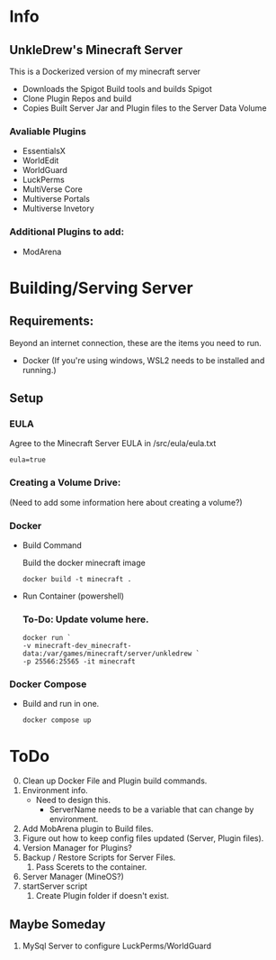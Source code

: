 # Info
## UnkleDrew's Minecraft Server

This is a Dockerized version of my minecraft server
- Downloads the Spigot Build tools and builds Spigot
- Clone Plugin Repos and build
- Copies Built Server Jar and Plugin files to the Server Data Volume 

### Avaliable Plugins
 - EssentialsX
 - WorldEdit
 - WorldGuard
 - LuckPerms
 - MultiVerse Core
 - Multiverse Portals
 - Multiverse Invetory

### Additional Plugins to add:
 - ModArena

# Building/Serving Server
## Requirements:
Beyond an internet connection, these are the items you need to run. 
- Docker (If you're using windows, WSL2 needs to be installed and running.)

## Setup

### EULA
Agree to the Minecraft Server EULA in /src/eula/eula.txt
```
eula=true
```

### Creating a Volume Drive:
(Need to add some information here about creating a volume?)
 
### Docker
- Build Command 
    
    Build the docker minecraft image 

    ```
    docker build -t minecraft .
    ```
- Run Container (powershell)

    ### To-Do: Update volume here. 

    ```
    docker run `
    -v minecraft-dev_minecraft-data:/var/games/minecraft/server/unkledrew `
    -p 25566:25565 -it minecraft
    ```
### Docker Compose
- Build and run in one.

    ```
    docker compose up 
    ```

# ToDo
0. Clean up Docker File and Plugin build commands.
1. Environment info.
    - Need to design this. 
        - ServerName needs to be a variable that can change by environment. 
11. Add MobArena plugin to Build files.
2. Figure out how to keep config files updated (Server, Plugin files).
3. Version Manager for Plugins? 
3. Backup / Restore Scripts for Server Files.
    1. Pass Scerets to the container.
4. Server Manager (MineOS?)
5. startServer script
    1. Create Plugin folder if doesn't exist.

## Maybe Someday
1. MySql Server to configure LuckPerms/WorldGuard

    

